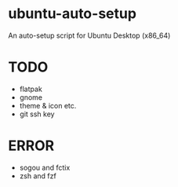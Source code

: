 # ubuntu-auto-setup

An auto-setup script for Ubuntu Desktop (x86_64)

# TODO

- flatpak
- gnome
- theme & icon etc.
- git ssh key

# ERROR

- sogou and fctix
- zsh and fzf